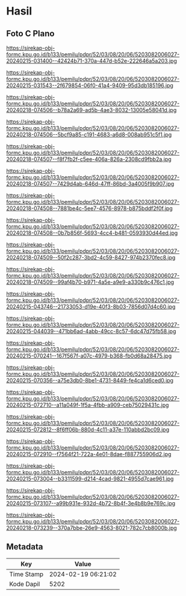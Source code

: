 # Hasil

## Foto C Plano

https://sirekap-obj-formc.kpu.go.id/b133/pemilu/pdpr/52/03/08/20/06/5203082006027-20240215-031400--42424b71-370a-447d-b52e-222646a5a203.jpg

https://sirekap-obj-formc.kpu.go.id/b133/pemilu/pdpr/52/03/08/20/06/5203082006027-20240215-031543--2f679854-06f0-41a4-9409-95d3db185196.jpg

https://sirekap-obj-formc.kpu.go.id/b133/pemilu/pdpr/52/03/08/20/06/5203082006027-20240218-074506--b78a2a69-ad5b-4ae3-8032-13005e58041d.jpg

https://sirekap-obj-formc.kpu.go.id/b133/pemilu/pdpr/52/03/08/20/06/5203082006027-20240218-074506--5bcf9a85-c191-4683-a6d8-008ab951c5f1.jpg

https://sirekap-obj-formc.kpu.go.id/b133/pemilu/pdpr/52/03/08/20/06/5203082006027-20240218-074507--f8f7fb2f-c5ee-406a-826a-2308cd9fbb2a.jpg

https://sirekap-obj-formc.kpu.go.id/b133/pemilu/pdpr/52/03/08/20/06/5203082006027-20240218-074507--7429d4ab-646d-47ff-86bd-3a4005f9b907.jpg

https://sirekap-obj-formc.kpu.go.id/b133/pemilu/pdpr/52/03/08/20/06/5203082006027-20240218-074508--7881be4c-5ee7-4576-8978-b875bddf2f0f.jpg

https://sirekap-obj-formc.kpu.go.id/b133/pemilu/pdpr/52/03/08/20/06/5203082006027-20240218-074508--0b7b856f-5693-4cc4-b481-0593930d44ed.jpg

https://sirekap-obj-formc.kpu.go.id/b133/pemilu/pdpr/52/03/08/20/06/5203082006027-20240218-074509--50f2c287-3bd2-4c59-8427-974b2370fec8.jpg

https://sirekap-obj-formc.kpu.go.id/b133/pemilu/pdpr/52/03/08/20/06/5203082006027-20240218-074509--99af4b70-b971-4a5e-a9e9-a330b9c476c1.jpg

https://sirekap-obj-formc.kpu.go.id/b133/pemilu/pdpr/52/03/08/20/06/5203082006027-20240215-043746--21733053-d19e-40f3-8b03-7856d07d4c60.jpg

https://sirekap-obj-formc.kpu.go.id/b133/pemilu/pdpr/52/03/08/20/06/5203082006027-20240215-044039--471bb6ad-4abb-49cc-8c57-6dc47d75fb58.jpg

https://sirekap-obj-formc.kpu.go.id/b133/pemilu/pdpr/52/03/08/20/06/5203082006027-20240215-070241--167f567f-a07c-4979-b368-fb0d68a28475.jpg

https://sirekap-obj-formc.kpu.go.id/b133/pemilu/pdpr/52/03/08/20/06/5203082006027-20240215-070356--a75e3db0-8be1-4731-8449-fe4ca1d6ced0.jpg

https://sirekap-obj-formc.kpu.go.id/b133/pemilu/pdpr/52/03/08/20/06/5203082006027-20240215-072710--a11a049f-1f5a-4fbb-a909-ceb75029431c.jpg

https://sirekap-obj-formc.kpu.go.id/b133/pemilu/pdpr/52/03/08/20/06/5203082006027-20240215-072812--8f6ff06b-880d-4c11-a37e-110abbd2bc09.jpg

https://sirekap-obj-formc.kpu.go.id/b133/pemilu/pdpr/52/03/08/20/06/5203082006027-20240215-072910--f7564f21-722a-4e01-8dae-f887755906d2.jpg

https://sirekap-obj-formc.kpu.go.id/b133/pemilu/pdpr/52/03/08/20/06/5203082006027-20240215-073004--b3311599-d214-4cad-9821-4955d7cae961.jpg

https://sirekap-obj-formc.kpu.go.id/b133/pemilu/pdpr/52/03/08/20/06/5203082006027-20240215-073107--a99b931e-932d-4b72-8b4f-3e4b8b9e769c.jpg

https://sirekap-obj-formc.kpu.go.id/b133/pemilu/pdpr/52/03/08/20/06/5203082006027-20240218-073239--370a7bbe-26e9-4563-8021-782c7cb8000b.jpg


## Metadata

| Key        | Value               |
| ---------- | ------------------- |
| Time Stamp | 2024-02-19 06:21:02 |
| Kode Dapil | 5202                |



